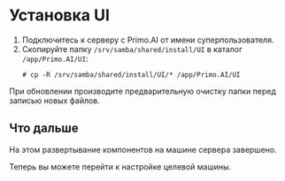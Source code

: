 # Установка UI 

1. Подключитесь к серверу с Primo.AI от имени суперпользователя. 
2. Скопируйте папку `/srv/samba/shared/install/UI` в каталог `/app/Primo.AI/UI`:
   ```
   # cp -R /srv/samba/shared/install/UI/* /app/Primo.AI/UI
   ```

При обновлении производите предварительную очистку папки перед записью новых файлов.

## Что дальше

На этом развертывание компонентов на машине сервера завершено. 

Теперь вы можете перейти к настройке целевой машины.
